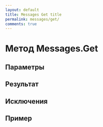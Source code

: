 ```yaml
---
layout: default
title: Messages Get title
permalink: messages/get/
comments: true
---
```


# Метод Messages.Get

## Параметры

## Результат

## Исключения

## Пример
```csharp

```
